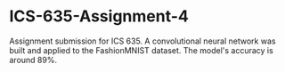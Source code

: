 # ICS-635-Assignment-4
Assignment submission for ICS 635. A convolutional neural network was built and applied to the FashionMNIST dataset. The model's accuracy is around 89%.
